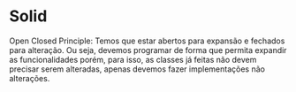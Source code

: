 # Solid

Open Closed Principle:
Temos que estar abertos para expansão e fechados para alteração. Ou seja, devemos programar de forma que permita expandir as funcionalidades porém, para isso, as classes já feitas não devem precisar serem alteradas, apenas devemos fazer implementações não alterações.